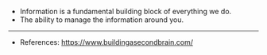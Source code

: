 - Information is a fundamental building block of everything we do.
- The ability to manage the information around you.
- ---
- References: https://www.buildingasecondbrain.com/